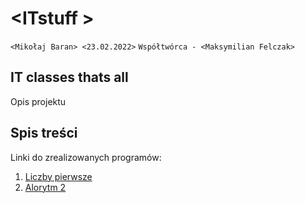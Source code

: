 # \<ITstuff  >

`<Mikołaj Baran> <23.02.2022>`
`Współtwórca - <Maksymilian Felczak>`

## IT classes thats all

Opis projektu

## Spis treści

Linki do zrealizowanych programów:

1. [Liczby pierwsze](https://github.com/MikoBass/ITstuff/tree/main/Liczby%20pierwsze)
2. [Alorytm 2](https://github.com/MikoBass/ITstuff)
